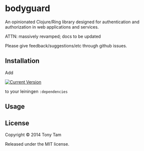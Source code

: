 # bodyguard

An opinionated Clojure/Ring library designed for authentication and authorization in web applications and services.

ATTN: massively revamped; docs to be updated

Please give feedback/suggestions/etc through github issues.


<!--
## Example

run `lein ring server` in `examples/whitney`

This will launch a webserver and open your browser in http://localhost:3000, showing you a series of links that should be self-explanatory.
-->


## Installation

Add

[![Current Version](https://clojars.org/bodyguard/latest-version.svg)](https://clojars.org/bodyguard)

to your leiningen `:dependencies`



## Usage

<!--
### 1. Require it
```clojure
(:require [mx.bodyguard.auth :as bg-auth]
          [mx.bodyguard.utils :as bg-utils])
```

### 2. Define a security policy and (optionally) an authentication policy
The security policy defines what is the default access to the resources (`:default-access`), what resources need to be protected and how should they be protected (`:routes`) and (optionally) what to do in case auth fails (`:on-authentication-fail`/`:on-authorization-fail`). You must define a strategy for your own needs.

```clojure
(def security-policy
  {
    :default-access :anon ; :auth|:anon - default protection for non-specified routes
    :routes { ; map with routes and required roles; {#"uri" :any} | {:roles #{:admin} :methods #{:post}}
      #"/needs-authentication$" #{:user}
      #"/needs-authorization$" #{:admin}
      #"/something" {:roles #{:user} :methods #{:post}} ; only requires user role for POST methods
    }
    :on-authentication-fail (fn [request] {:status 401 :body "my custom 401 response"})
    :on-authorization-fail (fn [request] {:status 403 :body "my custom 403 response"})
  })
```

The authentication policy defines how to determine if the user is authenticated or not.
[Defaults](/src/mx/bodyguard/auth.clj#L6?raw=true) to checking if the `request` object contains a valid session cookie. You can/should customize this for a more complete authentication flow.

```clojure
(def authentication-policy
  {
    :authenticated?-fn (fn [] true)
  })
```

### 3. Set a 16 Byte key to be used in the ciphering of the session cookie
(This is a `ring.middleware.session.cookie` config, not `bodyguard` per se)

`ring.middleware.session.cookie` uses AES+CBC+PKCS5Padding to encrypt the data
    (def session-cookie-key "16bytekeyforaes!")

### 4. Use the middleware (don't forget that order matters!)

`wrap-auth-to-params` adds the session 'auth' object into the request parameters for easy access in the handler function. It is an optional middleware. Requires the use of `ring.middleware.nested-params/wrap-nested-params` (automatically included if you're using any of compojure's `handler` functions).

`wrap-authentication` is the authentication middleware. It verifies if the target resource+method is protected, if the user is authenticated, the default access policy and acts accordingly.

`wrap-authorization` is the authorization middleware. Verifies if the user is authorized to access the resource+method and acts accordingly. It is an optional middleware. If you're using this middleware, you MUST use `wrap-authentication`.

```clojure
(def app
  (-> (handler/api app-routes)
      (bg-auth/wrap-authorization security-policy)
      (bg-auth/wrap-authentication security-policy authentication-policy)
      (bg-auth/wrap-auth-to-params)
      (ring-json/wrap-json-body)
      (ring-json/wrap-json-response)
      (ring-session/wrap-session {:store (ring-session-cookie/cookie-store {:key session-cookie-key})})
  ))
```

### 5. implement your application code
Set your `auth` object to match your security policy using bodyguard's utils functions: `bg-utils/set-current-auth`, `bg-utils/del-current-auth`, `bg-utils/bcrypt-hash`, `bg-utils/bcrypt-verify`

In your sign-in/up handlers you should return a `Set-Cookie` header with the bodyguard session. This is done by using `(set-current-auth response auth-obj)` and returning the new response in your handlers.

In your `sign-out` function you should clean the session by using `del-current-auth` and returning it's value.



## Notes

Bodyguard requires a fair amount of manual work since one of the goals is to be flexible enough for anyone to configure it to their application's needs.

### Re: security policy
I feel like it's better to have a separate security policy from the routing.

It allows for composability and doesn't tie the routing code (compojure, moustache, etc) to the auth library.

I can understand any objections since it promotes a little bit of duplication (changing your routes will force you to remember to change the security policy).

I'm open for suggestions in how to improve this (e.g. some kind of meta-routing) or optional integration to compojure's routes.
-->



## License

Copyright © 2014 Tony Tam

Released under the MIT license.
